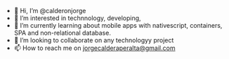 - 👋 Hi, I’m @calderonjorge
- 👀 I’m interested in technnology, developing, 
- 🌱 I’m currently learning about mobile apps with nativescript, containers, SPA and non-relational database.
- 💞️ I’m looking to collaborate on any technologyy project
- 📫 How to reach me on jorgecalderaperalta@gmail.com

<!---
calderonjorge/calderonjorge is a ✨ special ✨ repository because its `README.md` (this file) appears on your GitHub profile.
You can click the Preview link to take a look at your changes.
--->
